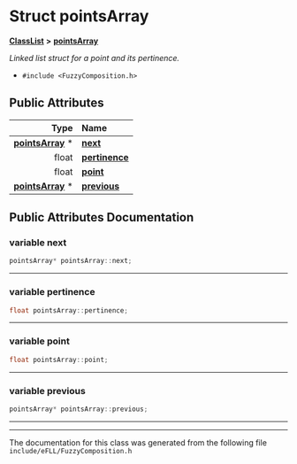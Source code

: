 

# Struct pointsArray



[**ClassList**](annotated.md) **>** [**pointsArray**](structpoints_array.md)



_Linked list struct for a point and its pertinence._ 

* `#include <FuzzyComposition.h>`





















## Public Attributes

| Type | Name |
| ---: | :--- |
|  [**pointsArray**](structpoints_array.md) \* | [**next**](#variable-next)  <br> |
|  float | [**pertinence**](#variable-pertinence)  <br> |
|  float | [**point**](#variable-point)  <br> |
|  [**pointsArray**](structpoints_array.md) \* | [**previous**](#variable-previous)  <br> |












































## Public Attributes Documentation




### variable next 

```C++
pointsArray* pointsArray::next;
```




<hr>



### variable pertinence 

```C++
float pointsArray::pertinence;
```




<hr>



### variable point 

```C++
float pointsArray::point;
```




<hr>



### variable previous 

```C++
pointsArray* pointsArray::previous;
```




<hr>

------------------------------
The documentation for this class was generated from the following file `include/eFLL/FuzzyComposition.h`

